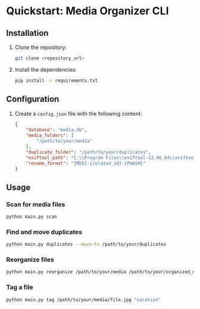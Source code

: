 # Quickstart: Media Organizer CLI

## Installation

1.  Clone the repository:
    ```bash
    git clone <repository_url>
    ```
2.  Install the dependencies:
    ```bash
    pip install -r requirements.txt
    ```

## Configuration

1.  Create a `config.json` file with the following content:
    ```json
    {
        "database": "media.db",
        "media_folders": [
            "/path/to/your/media"
        ],
        "duplicate_folder": "/path/to/your/duplicates",
        "exiftool_path": "C:\\Program Files\\exiftool-12.96_64\\exiftool.exe",
        "rename_format": "{MD5}-{related_id}-{PHASH}"
    }
    ```

## Usage

### Scan for media files

```bash
python main.py scan
```

### Find and move duplicates

```bash
python main.py duplicates --move-to /path/to/your/duplicates
```

### Reorganize files

```bash
python main.py reorganize /path/to/your/media /path/to/your/organized_media --by-date
```

### Tag a file

```bash
python main.py tag /path/to/your/media/file.jpg "vacation"
```
